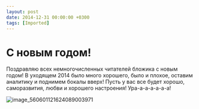 ```yaml
---
layout: post
date: 2014-12-31 00:00:00 +0300
tags: [Imported]
---
```

# С новым годом! 

Поздравляю всех немногочисленных читателей бложика с новым годом! В уходящем 2014 было много хорошего, было и плохое, оставим аналитику и поднимем бокалы вверх!
Пусть у вас все будет хорошо, саморазвития, любви и хорошего настроения! Ура-а-а-а-а-а-а!

![image_560601121624089003971](https://vlaim.s3.amazonaws.com/uploads/2014/12/image_560601121624089003971-300x233.jpg)
